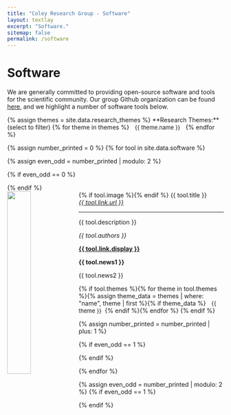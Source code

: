 ```yaml
---
title: "Coley Research Group - Software"
layout: textlay
excerpt: "Software."
sitemap: false
permalink: /software
---
```


<!-- Custom CSS -->
<style>
  .badge-pill-custom {
      margin-left: 5px;
      border-radius: 10rem;
      padding: 0.18em 0.6em;
      font-size: 13px;
  }
  .filter-button {
      margin-right: 5px;
      cursor: pointer;
  }
</style>

# Software

We are generally committed to providing open-source software and tools for the scientific community. Our group Github organization can be found [here](https://github.com/coleygroup), and we highlight a number of software tools below.

<!-- Display all possible research themes as filter buttons -->
<p>
  {% assign themes = site.data.research_themes %}
  **Research Themes:** (select to filter)
  {% for theme in themes %}<span class="badge badge-pill badge-pill-custom filter-button" data-theme="{{ theme.name }}" data-color="{{ theme.color }}" data-darker-color="{{ theme.darker_color }}" style="background-color: {{ theme.color }}">{{ theme.name }}</span>{% endfor %}
</p>

{% assign number_printed = 0 %}
{% for tool in site.data.software %}

{% assign even_odd = number_printed | modulo: 2 %}

{% if even_odd == 0 %}
<div class="row">
{% endif %}

<div class="software-item col-sm-6 clearfix" data-themes="{{ tool.themes | join: ',' }}">
 <div class="well">
  {% if tool.image %}<img src="{{ site.url }}{{ site.baseurl }}/images/logopic/{{ tool.image }}" class="software-img" width="33%" style="float: left" />{% endif %}
  <pubtit>{{ tool.title }}</pubtit>
  <br/>
  <i> <a href="{{ tool.link.url }}"> {{ tool.link.url }} </a> </i>
  <hr>
  <p>{{ tool.description }}</p>
  <p><em>{{ tool.authors }}</em></p>
  <p><strong><a href="{{ tool.link.url }}">{{ tool.link.display }}</a></strong></p>
  <p class="text-danger"><strong> {{ tool.news1 }}</strong></p>
  <p> {{ tool.news2 }}</p>
  {% if tool.themes %}{% for theme in tool.themes %}{% assign theme_data = themes | where: "name", theme | first %}{% if theme_data %}<span class="badge badge-pill badge-pill-custom" style="background-color: {{ theme_data.color }}">{{ theme }}</span>{% endif %}{% endfor %}
  {% endif %}
 </div>
</div>

{% assign number_printed = number_printed | plus: 1 %}

{% if even_odd == 1 %}
</div>
{% endif %}

{% endfor %}

{% assign even_odd = number_printed | modulo: 2 %}
{% if even_odd == 1 %}
</div>
{% endif %}

<!-- JavaScript for filtering software items -->
<script>
  document.addEventListener("DOMContentLoaded", function() {
    const filterButtons = document.querySelectorAll('.filter-button');
    const softwareItems = document.querySelectorAll('.software-item');

    filterButtons.forEach(button => {
      const originalColor = button.getAttribute('data-color');
      const darkerColor = button.getAttribute('data-darker-color');

      button.addEventListener('click', function() {
        this.classList.toggle('active');
        if (this.classList.contains('active')) {
          this.style.backgroundColor = darkerColor;
        } else {
          this.style.backgroundColor = originalColor;
        }
        filterSoftware();
      });
    });

    function filterSoftware() {
      const activeThemes = Array.from(filterButtons)
                                .filter(btn => btn.classList.contains('active'))
                                .map(btn => btn.getAttribute('data-theme'));

      softwareItems.forEach(item => {
        const itemThemes = item.getAttribute('data-themes').split(',');
        if (activeThemes.length === 0 || activeThemes.every(theme => itemThemes.includes(theme))) {
          item.style.display = 'block';
        } else {
          item.style.display = 'none';
        }
      });
    }
  });
</script>